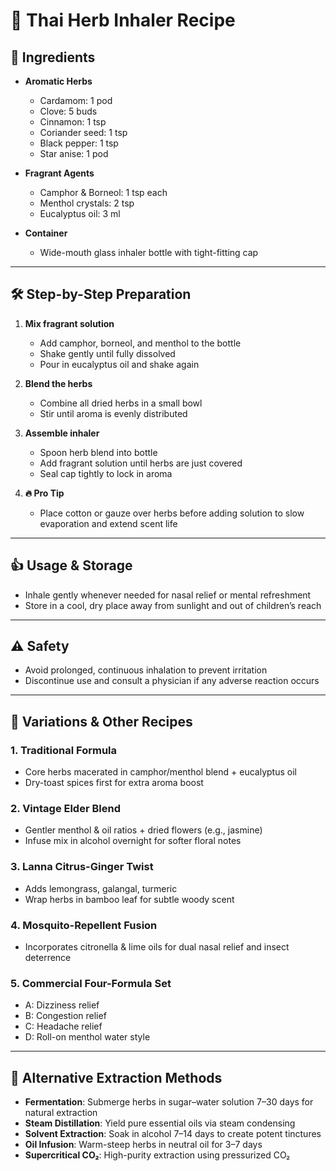 # 🌿 Thai Herb Inhaler Recipe

## 🍃 Ingredients

- **Aromatic Herbs**
  - Cardamom: 1 pod
  - Clove: 5 buds
  - Cinnamon: 1 tsp
  - Coriander seed: 1 tsp
  - Black pepper: 1 tsp
  - Star anise: 1 pod

- **Fragrant Agents**
  - Camphor & Borneol: 1 tsp each
  - Menthol crystals: 2 tsp
  - Eucalyptus oil: 3 ml

- **Container**
  - Wide-mouth glass inhaler bottle with tight-fitting cap

---

## 🛠️ Step-by-Step Preparation

1. **Mix fragrant solution**
   - Add camphor, borneol, and menthol to the bottle
   - Shake gently until fully dissolved
   - Pour in eucalyptus oil and shake again

2. **Blend the herbs**
   - Combine all dried herbs in a small bowl
   - Stir until aroma is evenly distributed

3. **Assemble inhaler**
   - Spoon herb blend into bottle
   - Add fragrant solution until herbs are just covered
   - Seal cap tightly to lock in aroma

4. **🔥 Pro Tip**
   - Place cotton or gauze over herbs before adding solution to slow evaporation and extend scent life

---

## 👍 Usage & Storage

- Inhale gently whenever needed for nasal relief or mental refreshment
- Store in a cool, dry place away from sunlight and out of children’s reach

---

## ⚠️ Safety

- Avoid prolonged, continuous inhalation to prevent irritation
- Discontinue use and consult a physician if any adverse reaction occurs

---

## 🔀 Variations & Other Recipes

### 1. Traditional Formula
- Core herbs macerated in camphor/menthol blend + eucalyptus oil
- Dry-toast spices first for extra aroma boost

### 2. Vintage Elder Blend
- Gentler menthol & oil ratios + dried flowers (e.g., jasmine)
- Infuse mix in alcohol overnight for softer floral notes

### 3. Lanna Citrus-Ginger Twist
- Adds lemongrass, galangal, turmeric
- Wrap herbs in bamboo leaf for subtle woody scent

### 4. Mosquito-Repellent Fusion
- Incorporates citronella & lime oils for dual nasal relief and insect deterrence

### 5. Commercial Four-Formula Set
- A: Dizziness relief
- B: Congestion relief
- C: Headache relief
- D: Roll-on menthol water style

---

## 🔬 Alternative Extraction Methods

- **Fermentation**: Submerge herbs in sugar–water solution 7–30 days for natural extraction
- **Steam Distillation**: Yield pure essential oils via steam condensing
- **Solvent Extraction**: Soak in alcohol 7–14 days to create potent tinctures
- **Oil Infusion**: Warm-steep herbs in neutral oil for 3–7 days
- **Supercritical CO₂**: High-purity extraction using pressurized CO₂
